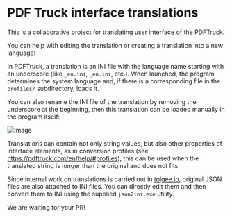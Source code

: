 # PDF Truck interface translations
This is a collaborative project for translating user interface of the [PDFTruck](https://pdftruck.com).

You can help with editing the translation or creating a translation into a new language!

In PDFTruck, a translation is an INI file with the language name starting with an underscore (like `_en.ini`, `_en.ini`, etc.).
When launched, the program determines the system language and, if there is a corresponding file in the `profiles/` subdirectory, loads it.

You can also rename the INI file of the translation by removing the underscore at the beginning, then this translation can be loaded manually in the program itself:

![image](https://user-images.githubusercontent.com/431985/177163566-e6824be6-8106-499b-b19d-ae187f66831a.png)

Translations can contain not only string values, but also other properties of interface elements, as in conversion profiles (see https://pdftruck.com/en/help/#profiles), this can be used when the translated string is longer than the original and does not fits.

Since internal work on translations is carried out in [tolgee.io](https://tolgee.io), original JSON files are also attached to INI files. You can directly edit them and then convert them to INI using the supplied `json2ini.exe` utility.

We are waiting for your PR!
